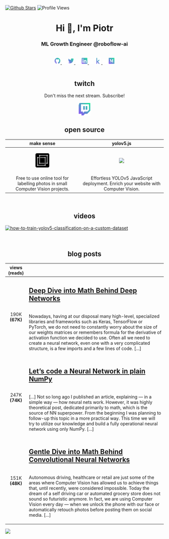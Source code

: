 [![Github Stars](https://img.shields.io/badge/stars-nominate-brightgreen?logo=github)](https://stars.github.com/nominate/)
![Profile Views](https://komarev.com/ghpvc/?username=skalskip&style=flat)

<h1 align="center">Hi 👋, I'm Piotr</h1>
<h3 align="center">ML Growth Engineer @roboflow-ai</h3>

<br/>

<div align="center">
    <a href="https://github.com/SkalskiP">
        <img src="https://github.com/SkalskiP/SkalskiP/blob/master/icons/github.png" width="4%"/>
    </a>
    <img src="https://github.com/SkalskiP/SkalskiP/blob/master/icons/transparent.png" width="3%"/>
    <a href="https://twitter.com/skalskip92">
        <img src="https://github.com/SkalskiP/SkalskiP/blob/master/icons/twitter.png" width="4%"/>
    </a>
    <img src="https://github.com/SkalskiP/SkalskiP/blob/master/icons/transparent.png" width="3%"/>
    <a href="https://linkedin.com/in/piotr-skalski-36b5b4122">
        <img src="https://github.com/SkalskiP/SkalskiP/blob/master/icons/linkedin.png" width="4%"/>
    </a>
    <img src="https://github.com/SkalskiP/SkalskiP/blob/master/icons/transparent.png" width="3%"/>
    <a href="https://kaggle.com/skalskip">
        <img src="https://github.com/SkalskiP/SkalskiP/blob/master/icons/kaggle.png" width="4%"/>
    </a>
    <img src="https://github.com/SkalskiP/SkalskiP/blob/master/icons/transparent.png" width="3%"/>
    <a href="https://medium.com/@piotr.skalski92">
        <img src="https://github.com/SkalskiP/SkalskiP/blob/master/icons/medium.png" width="4%" />
    </a>
</div>

<br/>

## <div align="center">twitch</div>

<p align="center">Don't miss the next stream. Subscribe!</p>

<div align="center">
    <a href="https://www.twitch.tv/skalskip">
        <img src="https://github.com/SkalskiP/SkalskiP/blob/master/icons/twitch.png" width="8%"/>
    </a>
</div>

## <div align="center">open source</div>

| make sense | yolov5.js |
|:----------:|:----------:|
| <br/><a href="https://github.com/SkalskiP/make-sense"><img src="https://github.com/SkalskiP/SkalskiP/blob/master/icons/make-sense.png" width="20%" /></a><br/><br/> | <br/><a href="https://github.com/SkalskiP/yolov5js"><img src="https://user-images.githubusercontent.com/26109316/195828394-1906b7aa-cfbb-4c0e-8755-25bbe5fdc22f.png" width="20%" /></a><br/><br/> |
| Free to use online tool for labelling photos in small Computer Vision projects. | Effortless YOLOv5 JavaScript deployment. Enrich your website with Computer Vision. |

<br/>

## <div align="center">videos</div>

[![how-to-train-yolov5-classification-on-a-custom-dataset](https://user-images.githubusercontent.com/26109316/200084907-442470fc-a21d-4a29-bda9-58d05af01c78.png)](https://youtu.be/DPjp9Kq4qn8)

<br/>

## <div align="center">blog posts</div>

| views (reads) |                                                                                                                   | 
|:-------------:|:------------------------------------------------------------------------------------------------------------------|
| 190K **(67K)** |  <h2><a href="https://towardsdatascience.com/https-medium-com-piotr-skalski92-deep-dive-into-deep-networks-math-17660bc376ba">Deep Dive into Math Behind Deep Networks</a></h2> <br/> Nowadays, having at our disposal many high-level, specialized libraries and frameworks such as Keras, TensorFlow or PyTorch, we do not need to constantly worry about the size of our weights matrices or remembers formula for the derivative of activation function we decided to use. Often all we need to create a neural network, even one with a very complicated structure, is a few imports and a few lines of code. [...] <br/><br/>|
| 247K **(74K)** |  <h2><a href="https://towardsdatascience.com/lets-code-a-neural-network-in-plain-numpy-ae7e74410795">Let’s code a Neural Network in plain NumPy</a></h2> <br/> [...] Not so long ago I published an article, explaining — in a simple way — how neural nets work. However, it was highly theoretical post, dedicated primarily to math, which is the source of NN superpower. From the beginning I was planning to follow-up this topic in a more practical way. This time we will try to utilize our knowledge and build a fully operational neural network using only NumPy. [...] <br/><br/> |
| 151K **(48K)** |  <h2><a href="https://towardsdatascience.com/gentle-dive-into-math-behind-convolutional-neural-networks-79a07dd44cf9">Gentle Dive into Math Behind Convolutional Neural Networks</a></h2> <br/> Autonomous driving, healthcare or retail are just some of the areas where Computer Vision has allowed us to achieve things that, until recently, were considered impossible. Today the dream of a self driving car or automated grocery store does not sound so futuristic anymore. In fact, we are using Computer Vision every day — when we unlock the phone with our face or automatically retouch photos before posting them on social media. [...] <br/><br/> |

![](https://hit.yhype.me/github/profile?user_id=26109316)
